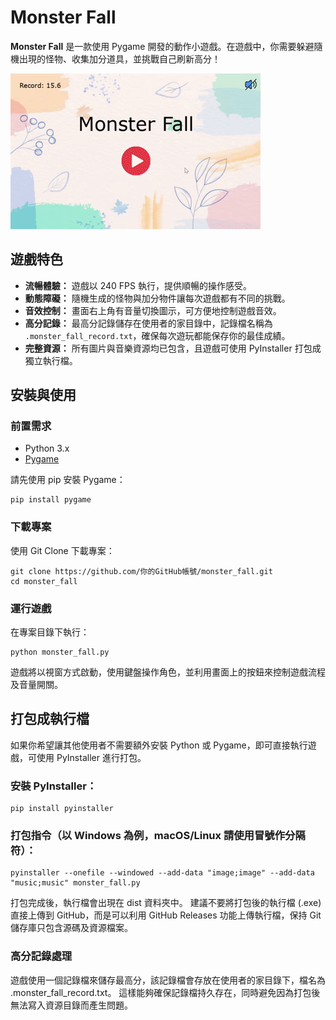 # Monster Fall

**Monster Fall** 是一款使用 Pygame 開發的動作小遊戲。在遊戲中，你需要躲避隨機出現的怪物、收集加分道具，並挑戰自己刷新高分！

![](https://github.com/vegetablechicken5437/Monster-Fall/blob/main/monster_fall_demo.gif)

## 遊戲特色

- **流暢體驗：** 遊戲以 240 FPS 執行，提供順暢的操作感受。
- **動態障礙：** 隨機生成的怪物與加分物件讓每次遊戲都有不同的挑戰。
- **音效控制：** 畫面右上角有音量切換圖示，可方便地控制遊戲音效。
- **高分記錄：** 最高分記錄儲存在使用者的家目錄中，記錄檔名稱為 `.monster_fall_record.txt`，確保每次遊玩都能保存你的最佳成績。
- **完整資源：** 所有圖片與音樂資源均已包含，且遊戲可使用 PyInstaller 打包成獨立執行檔。

## 安裝與使用

### 前置需求

- Python 3.x  
- [Pygame](https://www.pygame.org/news)  

請先使用 pip 安裝 Pygame：
```
pip install pygame
```

### 下載專案
使用 Git Clone 下載專案：
```
git clone https://github.com/你的GitHub帳號/monster_fall.git
cd monster_fall
```

### 運行遊戲
在專案目錄下執行：
```
python monster_fall.py
```
遊戲將以視窗方式啟動，使用鍵盤操作角色，並利用畫面上的按鈕來控制遊戲流程及音量開關。

## 打包成執行檔
如果你希望讓其他使用者不需要額外安裝 Python 或 Pygame，即可直接執行遊戲，可使用 PyInstaller 進行打包。

### 安裝 PyInstaller：
```
pip install pyinstaller
```

### 打包指令（以 Windows 為例，macOS/Linux 請使用冒號作分隔符）：
```
pyinstaller --onefile --windowed --add-data "image;image" --add-data "music;music" monster_fall.py
```
打包完成後，執行檔會出現在 dist 資料夾中。
建議不要將打包後的執行檔 (.exe) 直接上傳到 GitHub，而是可以利用 GitHub Releases 功能上傳執行檔，保持 Git 儲存庫只包含源碼及資源檔案。

### 高分記錄處理
遊戲使用一個記錄檔來儲存最高分，該記錄檔會存放在使用者的家目錄下，檔名為 .monster_fall_record.txt。
這樣能夠確保記錄檔持久存在，同時避免因為打包後無法寫入資源目錄而產生問題。

